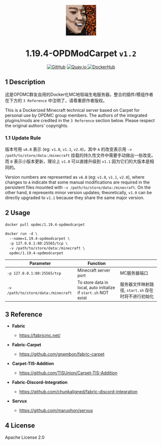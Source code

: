 <div align="center">
	<img src="https://github.com/OPDMC/1.19.4-OPDModCarpet/raw/main/docs/%23README/icon_320.png" width="20%"/>
    <h1>1.19.4-OPDModCarpet <code>v1.2</code></h1>
	<a href='https://github.com/OPDMC/1.19.4-OPDModCarpet'><img src="https://img.shields.io/badge/-GitHub-3A3A3A?style=flat&amp;logo=GitHub&amp;logoColor=white" referrerpolicy="no-referrer" alt="GitHub"></a>
	<a href='https://quay.io/repository/opdmc/1.19.4-opdmodcarpet'><img src="https://img.shields.io/badge/-Quay.io-ee0000?style=flat&amp;logo=RedHat&amp;logoColor=white" referrerpolicy="no-referrer" alt="Quay.io">
	<a href='https://hub.docker.com/r/opdmc/1.19.4-opdmodcarpet'><img src="https://img.shields.io/badge/-DockerHub-1c90ed?style=flat&amp;logo=Docker&amp;logoColor=white" referrerpolicy="no-referrer" alt="DockerHub"></a></a>
    </tr>
</div>


## 1 Description

这是OPDMC群友自用的Docker化MC地毯端生电服务器。整合的插件/模组作者在下方的 `3 Reference` 中注明了，请尊重原作者版权。

This is a Dockerized Minecraft technical server based on Carpet for personal use by OPDMC group members. The authors of the integrated plugins/mods are credited in the `3 Reference` section below. Please respect the original authors' copyrights.

### 1.1 Update Rule

版本号用 `vA.B` 表示 (eg: `v1.0`, `v1.1`, `v2.0`)，其中 `A` 的改变表示用 `-v /path/to/store/data:/minecraft` 挂载的持久性文件中需要手动做出一些改变。而 `B` 表示小版本更新，理论上 `v1.0` 可以直接升级到 `v1.1` 因为它们的大版本是相同的。

Version numbers are represented as `vA.B` (eg: `v1.0`, `v1.1`, `v2.0`), where changes to `A` indicate that some manual modifications are required in the persistent files mounted with `-v /path/to/store/data:/minecraft`. On the other hand, `B` represents minor version updates; theoretically, `v1.0` can be directly upgraded to `v1.1` because they share the same major version.

## 2 Usage

```shell
docker pull opdmc/1.19.4-opdmodcarpet
```

```shell
docker run -d \
  --name=1.19.4-opdmodcarpet \
  -p 127.0.0.1:80:25565/tcp \
  -v /path/to/store/data:/minecraft \
  opdmc/1.19.4-opdmodcarpet
```

| Parameter                             | Function                                                        |                                  |
|---------------------------------------|-----------------------------------------------------------------|----------------------------------|
| `-p 127.0.0.1:80:25565/tcp`           | Minecraft server port                                           | MC服务器端口                          |
| `-v /path/to/store/data:/minecraft`   | To store data in local, auto initialize if `start.sh` NOT exist | 服务器文件映射路径, `start.sh` 存在时将不进行初始化 |

## 3 Reference

- **Fabric**
  - https://fabricmc.net/
- **Fabric-Carpet**
  - https://github.com/gnembon/fabric-carpet
- **Carpet-TIS-Addition**
  - https://github.com/TISUnion/Carpet-TIS-Addition
- **Fabric-Discord-Integration**
  - https://github.com/chunkaligned/fabric-discord-integration

- **Servux**
  - https://github.com/maruohon/servux


## 4 License

Apache License 2.0
